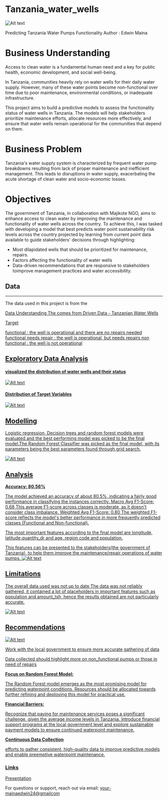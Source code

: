 # Tanzania_water_wells

![Alt text](images/water.png "water pump outlet")

Predicting Tanzania Water Pumps Functionality
Author : Edwin Maina

# Business Understanding
Access to clean water is a fundamental human need and a key for public health, economic development, and social well-being.

In Tanzania, communities heavily rely on water wells for their daily water supply. However, many of these water points become non-functional over time due to poor maintenance, environmental conditions, or inadequate infrastructure.

This project aims to build a predictive models to assess the functionality status of water wells in Tanzania. The models will help stakeholders prioritize maintenance efforts, allocate resources more effectively, and ensure that water wells remain operational for the communities that depend on them.

# Business Problem
Tanzania's water supply system is characterized by frequent water pump breakdowns resulting from lack of proper maintenance and inefficient management. This leads to disruptions in water supply, exacerbating the acute shortage of clean water and socio-economic losses.

# Objectives
The government of Tanzania, in collaboration with Majikote NGO, aims to enhance access to clean water by improving the maintenance and functionality of water wells across the country. To achieve this, I was tasked with developing a model that best predicts water point sustainability risk levels across the country projected by learning from current point data available to guide stakeholders' decisions through highlighting:

 - Most dilapidated wells that should be prioritized for maintenance, repairs.
- Factors affecting the functionality of water wells
- Data-driven recommendations that are responsive to stakeholders toimprove management practices and  water accessibility.

## Data
***
The data used in this project is from the <a href="https://www.drivendata.org/competitions/7/pump-it-up-data-mining-the-water-table/page/23/"> 

Data Understanding
The comes from Driven Data - Tanzanian Water Wells


Target

functional : the well is operational and there are no repairs needed
functional needs repair : the well is operational, but needs repairs
non functional : the well is not operational



## Exploratory Data Analysis

#### visualized the distribution of water wells and their status


![Alt text](images/welldistribution.jpg "Well distribution")


#### Distribution of Target Variables

![Alt text](images/targetvariable.png "Target Variables")

## Modelling

Logistic regression, Decision trees and random forest models were evaluated and the best performing model was picked to be the final model.The Random Forest Classifier was picked as the final model, with its parameters being the best parameters found through grid search.

![Alt text](images/models.png "Models")

## Analysis

**Accuracy: 80.56%**

The model achieved an accuracy of about 80.5%, indicating a fairly good performance in classifying the instances correctly.
Macro Avg F1-Score: 0.68
This average F1-score across classes is moderate, as it doesn't consider class imbalance.
Weighted Avg F1-Score: 0.80
The weighted F1-score reflects the model's better performance in more frequently predicted classes (Functional and Non-functional).

The most important features according to the final model are longitude, latitude,quantity_dr and age, region code and population. 

This features can be presented to the stakeholders(the government of Tanzania), to help them improve the maintenance/repair operations of water pumps.
![Alt text](images/confusionmatrix.png "Confusion Matrix")


## Limitations

The overall data used was not up to date 
The data was  not reliably gathered, it contained a lot of placeholders in important features such as population and amount_tsh, hence the results obtained are not particularly accurate.

![Alt text](images/topfeatures.png "Top features")
## Recommendations

![Alt text](images/submissionscores.png "Submission score")

Work with the local government to ensure more accurate gathering of data

Data collected should highlight more on non_functional pumps or those in need of repairs

**Focus on Random Forest Model:**

The Random Forest model emerges as the most promising model for predicting waterpoint conditions.
Resources should be allocated towards further refining and deploying this model for practical use.

**Financial Barriers:**

Recognize that paying for maintenance services poses a significant challenge, given the average income levels in Tanzania.
Introduce financial support programs at the local government level and explore sustainable payment models to ensure continued waterpoint maintenance.

**Continuous Data Collection**

efforts to gather consistent, high-quality data to improve predictive models and enable preemptive waterpoint maintenance.


### Links

[Presentation](Tanzania_water_pumps_presentation.pdf)

For questions or support, reach out via email: [your-mainaedwin24@gmailcom](Edwin:mainaedwin24@gmail.com)

